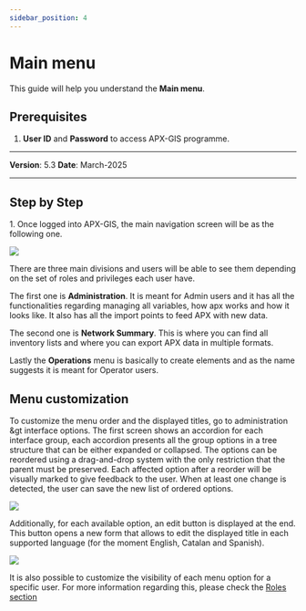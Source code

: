 ```yaml
---
sidebar_position: 4
---
```

# Main menu

This guide will help you understand the **Main menu**.

## **Prerequisites**
1.	**User ID** and **Password** to access APX-GIS programme.

------------

**Version**: 5.3
**Date**: March-2025

------------
## **Step by Step**


1\. Once logged into APX-GIS, the main navigation screen will be as the following one.

![](/img/GEN-MEN-01/GEN-MEN-01-STP-01.png)

There are three main divisions and users will be able to see them depending on the set of roles and privileges each user have.

The first one is **Administration**. It is meant for Admin users and it has all the functionalities regarding managing all variables, how apx works and how it looks like. It also has all the import points to feed APX with new data.

The second one is **Network Summary**. This is where you can find all inventory lists and where you can export APX data in multiple formats.

Lastly the **Operations** menu is basically to create elements and as the name suggests it is meant for Operator users.

## **Menu customization**
To customize the menu order and the displayed titles, go to administration &gt interface options. The first screen shows an accordion for each interface group, each accordion presents all the group options in a tree structure that can be either expanded or collapsed. The options can be reordered using a drag-and-drop system with the only restriction that the parent must be preserved. Each affected option after a reorder will be visually marked to give feedback to the user. When at least one change is detected, the user can save the new list of ordered options. 

![](/img/Interface/interface1.png)

Additionally, for each available option, an edit button is displayed at the end. This button opens a new form that allows to edit the displayed title in each supported language (for the moment English, Catalan and Spanish). 

![](/img/Interface/interface2.png)

It is also possible to customize the visibility of each menu option for a specific user. For more information regarding this, please check the [Roles section](../13-tutorial-user-management/07-tutorial-roles/00-definition.md#roles)